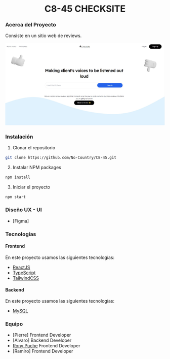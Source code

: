 <h1 align="center">C8-45 CHECKSITE</h1>
<h3>Acerca del Proyecto</h3>
<p align="justify">
  Consiste en un sitio web de reviews.
</p>
<img src="./frontend/src/assets/Portada.jpg"/>

<h3>Instalación</h3>

1. Clonar el repositorio
```sh
git clone https://github.com/No-Country/C8-45.git
```
2. Instalar NPM packages
```sh
npm install
```
3. Iniciar el proyecto
```sh
npm start
```
<h3>Diseño UX - UI</h3>

- [Figma]


<h3>Tecnologías</h3>

<h4>Frontend</h4>

En este proyecto usamos las siguientes tecnologías:

- [ReactJS](https://es.reactjs.org/)
- [TypeScript](https://www.typescriptlang.org/)
- [TailwindCSS](https://tailwindcss.com/)

<h4>Backend</h4>

En este proyecto usamos las siguientes tecnologías:

- [MySQL](https://www.mysql.com/)

<h3>Equipo</h3>

- [Pierre] Frontend Developer
- [Alvaro] Backend Developer
- [Rony Puche](https://www.linkedin.com/in/rony-puche-a80275234/) Frontend Developer
- [Ramiro] Frontend Developer
